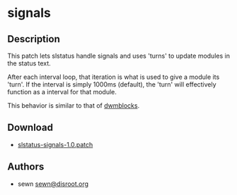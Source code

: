 signals
======

Description
-----------
This patch lets slstatus handle signals and uses 'turns'
to update modules in the status text.

After each interval loop, that iteration is what is used to
give a module its 'turn'. If the interval is simply 1000ms (default),
the 'turn' will effectively function as a interval for that module.

This behavior is similar to that of [dwmblocks](https://github.com/torrinfail/dwmblocks).

Download
--------
* [slstatus-signals-1.0.patch](slstatus-signals-1.0.patch)

Authors
-------
* sewn <sewn@disroot.org>
